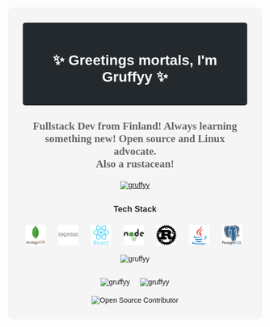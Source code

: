 <div style="background-color: #f5f5f5; padding: 30px; font-family: 'Arial', sans-serif; border-radius: 10px;">
  <div align="center" style="background-color: #24292e; color: white; padding: 20px; border-radius: 5px; margin-bottom: 20px;">
    <h1>✨ Greetings mortals, I'm Gruffyy ✨</h1>
  </div>

  <div align="center">
    <h3 style="color: #666; font-family: 'Pacifico', cursive; font-size: 1.5em;">Fullstack Dev from Finland! Always learning something new! Open source and Linux advocate. <br> Also a rustacean!</h3>  
  </div>

  <p align="center">
    <a href="https://github.com/ryo-ma/github-profile-trophy"><img src="https://github-profile-trophy.vercel.app/?username=gruffyy&theme=onedark" alt="gruffyy" /></a>
  </p>

  <h3 style="color: #24292e; margin-top: 30px; text-align: center;">Tech Stack</h3> <div style="display: grid; grid-template-columns: repeat(auto-fit, minmax(50px, 1fr)); gap: 10px; justify-content: center;">
    <img src="https://raw.githubusercontent.com/devicons/devicon/master/icons/mongodb/mongodb-original-wordmark.svg" alt="MongoDB" width="40" height="40" style="margin: 5px;">
    <img src="https://raw.githubusercontent.com/devicons/devicon/master/icons/express/express-original-wordmark.svg" alt="Express" width="40" height="40" style="margin: 5px;">
    <img src="https://raw.githubusercontent.com/devicons/devicon/master/icons/react/react-original-wordmark.svg" alt="React" width="40" height="40" style="margin: 5px;">
    <img src="https://raw.githubusercontent.com/devicons/devicon/master/icons/nodejs/nodejs-original-wordmark.svg" alt="Node.js" width="40" height="40" style="margin: 5px;">
    <img src="https://raw.githubusercontent.com/devicons/devicon/master/icons/rust/rust-plain.svg" alt="Rust" width="40" height="40" style="margin: 5px;">
    <img src="https://raw.githubusercontent.com/devicons/devicon/master/icons/java/java-original.svg" alt="Java" width="40" height="40" style="margin: 5px;">
    <img src="https://raw.githubusercontent.com/devicons/devicon/master/icons/postgresql/postgresql-original-wordmark.svg" alt="PostgreSQL" width="40" height="40" style="margin: 5px;">
  </div>

  <div style="display: flex; justify-content: space-around; margin-bottom: 30px;">
    <div>
      <p><img align="left" src="https://github-readme-stats.vercel.app/api/top-langs?username=gruffyy&show_icons=true&locale=en&layout=compact&theme=dark" alt="gruffyy" /></p>
    </div>
  </div>

  <div style="display: flex; justify-content: center;">
    <img src="https://github-readme-stats.vercel.app/api?username=gruffyy&show_icons=true&locale=en&theme=dark" alt="gruffyy" style="margin-right: 20px;" />
    <img src="https://github-readme-streak-stats.herokuapp.com/?user=gruffyy&theme=dark" alt="gruffyy" />
  </div>

  <div style="display: flex; justify-content: center; margin-top: 20px;">
    <img src="https://img.shields.io/badge/Open%20Source-Contributor-green?style=for-the-badge&logo=github" alt="Open Source Contributor">
  </div>
</div>
